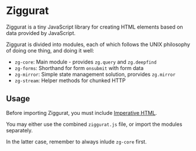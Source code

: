 # Ziggurat

Ziggurat is a tiny JavaScript library for creating HTML elements
based on data provided by JavaScript.

Ziggurat is divided into modules, each of which follows the UNIX philosophy
of doing one thing, and doing it well:
- `zg-core`: Main module - provides `zg.query` and `zg.deepfind`
- `zg-forms`: Shorthand for form `onsubmit` with form data
- `zg-mirror`: Simple state management solution, prorvides `zg.mirror`
- `zg-stream`: Helper methods for chunked HTTP 

## Usage

Before importing Ziggurat, you must include [Imperative HTML](https://www.npmjs.com/package/imperative-html).

You may either use the combined `ziggurat.js` file, or import the modules separately.

In the latter case, remember to always inlude `zg-core` first.

